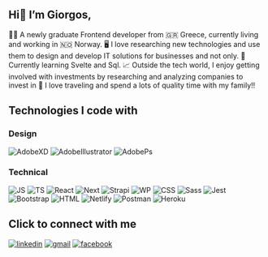 ## Hi👋 I’m Giorgos,

👨‍🎓 A newly graduate Frontend developer from 🇬🇷  Greece, currently living and working in 🇳🇴 Norway. 
🖥️ I love researching new technologies and use them to design and develop IT solutions for businesses and not only. 
📖 Currently learning Svelte and Sql.
📈 Outside the tech world, I enjoy getting involved with investments by researching and analyzing companies to invest in
💞️ I love traveling and spend a lots of quality time with my family!!


## Technologies I code with
### Design
![AdobeXD](https://img.shields.io/badge/Adobe%20XD-470137?style=for-the-badge&logo=Adobe%20XD&logoColor=#FF61F6) ![AdobeIllustrator](https://img.shields.io/badge/Adobe%20Illustrator-FF9A00?style=for-the-badge&logo=adobe%20illustrator&logoColor=white) ![AdobePs](https://img.shields.io/badge/Adobe%20Photoshop-31A8FF?style=for-the-badge&logo=Adobe%20Photoshop&logoColor=black)

### Technical
![JS](https://img.shields.io/badge/JavaScript-323330?style=for-the-badge&logo=javascript&logoColor=F7DF1E) ![TS](https://img.shields.io/badge/TypeScript-007ACC?style=for-the-badge&logo=typescript&logoColor=white) ![React](https://img.shields.io/badge/React-20232A?style=for-the-badge&logo=react&logoColor=61DAFB) ![Next](https://img.shields.io/badge/next.js-000000?style=for-the-badge&logo=nextdotjs&logoColor=white) ![Strapi](https://img.shields.io/badge/strapi-2e7eea?style=for-the-badge&logo=strapi&logoColor=white) ![WP](https://img.shields.io/badge/Wordpress-21759B?style=for-the-badge&logo=wordpress&logoColor=white) ![CSS](https://img.shields.io/badge/CSS3-1572B6?style=for-the-badge&logo=css3&logoColor=white) ![Sass](https://img.shields.io/badge/Sass-CC6699?style=for-the-badge&logo=sass&logoColor=white) ![Jest](https://img.shields.io/badge/Jest-C21325?style=for-the-badge&logo=jest&logoColor=white) ![Bootstrap](https://img.shields.io/badge/Bootstrap-563D7C?style=for-the-badge&logo=bootstrap&logoColor=white) ![HTML](https://img.shields.io/badge/HTML5-E34F26?style=for-the-badge&logo=html5&logoColor=white) ![Netlify](https://img.shields.io/badge/Netlify-00C7B7?style=for-the-badge&logo=netlify&logoColor=white) ![Postman](https://img.shields.io/badge/Postman-FF6C37?style=for-the-badge&logo=Postman&logoColor=white) ![Heroku](https://img.shields.io/badge/Heroku-430098?style=for-the-badge&logo=heroku&logoColor=white)

## Click to connect with me
[![linkedin](https://img.shields.io/badge/LinkedIn-0077b5?style=for-the-badge&logo=LinkedIn&logoColor=white)](https://www.linkedin.com/in/georgios-fragkias-56026382/) [![gmail](https://img.shields.io/badge/Gmail-D14836?style=for-the-badge&logo=gmail&logoColor=white)](mailto:geo.fragkias@gmail.com) [![facebook](https://img.shields.io/badge/Facebook-1877F2?style=for-the-badge&logo=facebook&logoColor=white)](https://www.facebook.com/giorgos.fragkias/)
